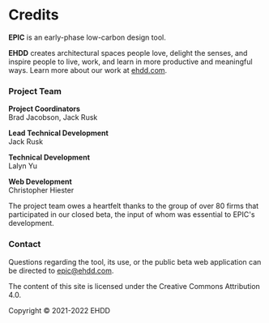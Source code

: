 # Credits

**EPIC** is an early-phase low-carbon design tool.

**EHDD** creates architectural spaces people love, delight the senses, and inspire people to live, work, and learn in more productive and meaningful ways. Learn more about our work at [ehdd.com](http://ehdd.com).

### Project Team

**Project Coordinators**\
Brad Jacobson, Jack Rusk

**Lead Technical Development**\
Jack Rusk

**Technical Development**\
Lalyn Yu

**Web Development**\
Christopher Hiester

The project team owes a heartfelt thanks to the group of over 80 firms that participated in our closed beta, the input of whom was essential to EPIC's development.  &#x20;

### Contact

Questions regarding the tool, its use, or the public beta web application can be directed to [epic@ehdd.com](<mailto:epic@ehdd.com >).&#x20;


The content of this site is licensed under the Creative Commons Attribution 4.0.

Copyright © 2021-2022 EHDD
